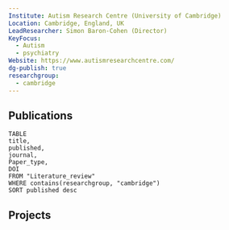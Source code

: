 ```yaml
---
Institute: Autism Research Centre (University of Cambridge)
Location: Cambridge, England, UK
LeadResearcher: Simon Baron-Cohen (Director)
KeyFocus:
  - Autism
  - psychiatry
Website: https://www.autismresearchcentre.com/
dg-publish: true
researchgroup:
  - cambridge
---
```


## Publications

```dataview 
TABLE
title, 
published,
journal,
Paper_type,
DOI
FROM "Literature_review"
WHERE contains(researchgroup, "cambridge")
SORT published desc 
```

## Projects
